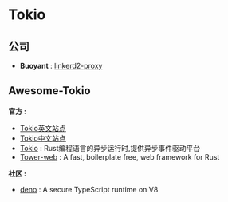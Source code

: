 # Tokio

## 公司

- **Buoyant** : [linkerd2-proxy](https://github.com/linkerd/linkerd2-proxy)

## Awesome-Tokio

**官方 :**

- [Tokio英文站点](https://tokio.rs/)
- [Tokio中文站点](https://tokio-zh.github.io/)
- [Tokio](https://github.com/tokio.rs/tokio) : Rust编程语言的异步运行时,提供异步事件驱动平台
- [Tower-web](https://github.com/Tokio/Tokio-web) : A fast, boilerplate free, web framework for Rust

**社区 :**

- [deno](https://github.com/denoland/deno) : A secure TypeScript runtime on V8